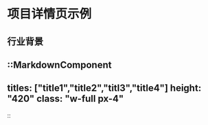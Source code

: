 <Container class="flex-col">

# 项目详情页示例

## 行业背景

::MarkdownComponent
---
titles: ["title1","title2","titl3","title4"]
height: "420"
class: "w-full px-4"
---
::

</Container>